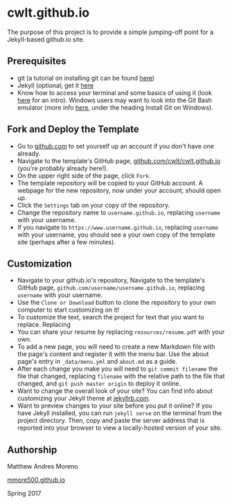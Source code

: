 # cwlt.github.io

The purpose of this project is to provide a simple jumping-off point for a Jekyll-based github.io site.


## Prerequisites
  * git (a tutorial on installing git can be found [here](https://www.atlassian.com/git/tutorials/install-git))
  * Jekyll (optional; get it [here](https://jekyllrb.com/docs/installation/)
  * Know how to access your terminal and some basics of using it (look [here](https://www.davidbaumgold.com/tutorials/command-line/) for an intro).
  Windows users may want to look into the Git Bash emulator (more info [here](https://www.atlassian.com/git/tutorials/install-git), under the heading Install Git on Windows).

  
## Fork and Deploy the Template
  * Go to [github.com](https://www.github.com) to set yourself up an account if you don't have one already.
  * Navigate to the template's GitHub page, [github.com/cwlt/cwlt.github.io](https://www.github.com/cwlt/cwlt.github.io) (you're probably already here!).
  * On the upper right side of the page, click `Fork`.
  * The template repository will be copied to your GitHub account.
  A webpage for the new repository, now under your account, should open up.
  * Click the `Settings` tab on your copy of the repository.
  * Change the repository name to `username.github.io`, replacing `username` with your username.
  * If you navigate to `https://www.username.github.io`, replacing `username` with your username, you should see a your own copy of the template site (perhaps after a few minutes).


## Customization
 * Navigate to your github.io's repository, Navigate to the template's GitHub page, `github.com/username/username.github.io`, replacing `username` with your username.
 * Use the `Clone or Download` button to clone the repository to your own computer to start customizing on it!
 * To customize the text, search the project for text that you want to replace.
 Replacing
 * You can share your resume by replacing `resources/resume.pdf` with your own.
 * To add a new page, you will need to create a new Markdown file with the page's content and register it with the menu bar.
 Use the about page's entry in `_data/menu.yml` and `about.md` as a guide.
 * After each change you make you will need to `git commit filename` the file that changed, replacing `filename` with the relative path to the file that changed, and `git push master origin` to deploy it online.
 * Want to change the overall look of your site?
 You can find info about customizing your Jekyll theme at [jekyllrb.com](https://www.jekyllrb.com).
 * Want to preview changes to your site before you put it online?
 If you have Jekyll installed, you can run `jekyll serve` on the terminal from the project directory.
 Then, copy and paste the server address that is reported into your browser to view a locally-hosted version of your site.
 
 ## Authorship
 
 Matthew Andres Moreno
 
 [mmore500.github.io](https://mmore500.github.io)
 
 Spring 2017
 
 
